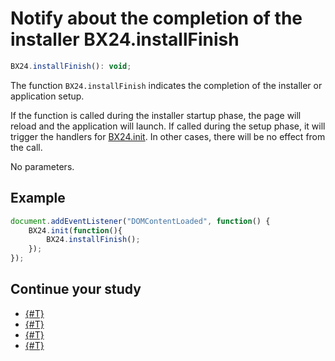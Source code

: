 # Notify about the completion of the installer BX24.installFinish

```js
BX24.installFinish(): void;
```

The function `BX24.installFinish` indicates the completion of the installer or application setup.

If the function is called during the installer startup phase, the page will reload and the application will launch. If called during the setup phase, it will trigger the handlers for [BX24.init](./bx24-init.md). In other cases, there will be no effect from the call.

No parameters.

## Example

```js
document.addEventListener("DOMContentLoaded", function() {
    BX24.init(function(){
        BX24.installFinish();
    });
});
```

## Continue your study

- [{#T}](./bx24-init.md)
- [{#T}](./bx24-install.md)
- [{#T}](./bx24-get-auth.md)
- [{#T}](./bx24-refresh-auth.md)